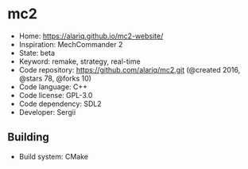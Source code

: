 # mc2

- Home: https://alariq.github.io/mc2-website/
- Inspiration: MechCommander 2
- State: beta
- Keyword: remake, strategy, real-time
- Code repository: https://github.com/alariq/mc2.git (@created 2016, @stars 78, @forks 10)
- Code language: C++
- Code license: GPL-3.0
- Code dependency: SDL2
- Developer: Sergii

## Building

- Build system: CMake
